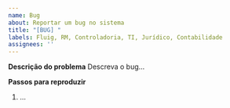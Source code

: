 ```yaml
---
name: Bug
about: Reportar um bug no sistema
title: "[BUG] "
labels: Fluig, RM, Controladoria, TI, Jurídico, Contabilidade
assignees: ''
---
```


**Descrição do problema**
Descreva o bug...

**Passos para reproduzir**
1. ...